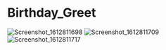 # Birthday_Greet




![Screenshot_1612811698](https://user-images.githubusercontent.com/71607183/107269810-24ba4280-6a70-11eb-9b29-33b5e23bf542.png)
![Screenshot_1612811709](https://user-images.githubusercontent.com/71607183/107269817-25eb6f80-6a70-11eb-9db1-c6d49bacf570.png)
![Screenshot_1612811717](https://user-images.githubusercontent.com/71607183/107269820-26840600-6a70-11eb-9250-1b4e223c988b.png)
